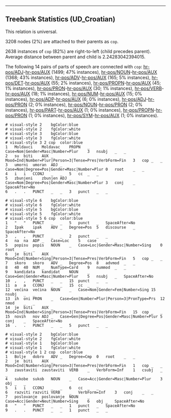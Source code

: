 

--------------------------------------------------------------------------------

## Treebank Statistics (UD_Croatian)

This relation is universal.

3208 nodes (2%) are attached to their parents as `cop`.

2638 instances of `cop` (82%) are right-to-left (child precedes parent).
Average distance between parent and child is 2.24283042394015.

The following 14 pairs of parts of speech are connected with `cop`: [hr-pos/ADJ]()-[hr-pos/AUX]() (1499; 47% instances), [hr-pos/NOUN]()-[hr-pos/AUX]() (1368; 43% instances), [hr-pos/ADV]()-[hr-pos/AUX]() (165; 5% instances), [hr-pos/DET]()-[hr-pos/AUX]() (55; 2% instances), [hr-pos/PROPN]()-[hr-pos/AUX]() (45; 1% instances), [hr-pos/PRON]()-[hr-pos/AUX]() (30; 1% instances), [hr-pos/VERB]()-[hr-pos/AUX]() (18; 1% instances), [hr-pos/NUM]()-[hr-pos/AUX]() (15; 0% instances), [hr-pos/ADP]()-[hr-pos/AUX]() (6; 0% instances), [hr-pos/ADJ]()-[hr-pos/PRON]() (2; 0% instances), [hr-pos/NOUN]()-[hr-pos/PRON]() (2; 0% instances), [hr-pos/PART]()-[hr-pos/AUX]() (1; 0% instances), [hr-pos/PROPN]()-[hr-pos/PRON]() (1; 0% instances), [hr-pos/SYM]()-[hr-pos/AUX]() (1; 0% instances).


~~~ conllu
# visual-style 2	bgColor:blue
# visual-style 2	fgColor:white
# visual-style 3	bgColor:blue
# visual-style 3	fgColor:white
# visual-style 3 2 cop	color:blue
1	Moldavci	Moldavac	PROPN	_	Case=Nom|Gender=Masc|Number=Plur	3	nsubj	_	_
2	su	biti	AUX	_	Mood=Ind|Number=Plur|Person=3|Tense=Pres|VerbForm=Fin	3	cop	_	_
3	umorni	umoran	ADJ	_	Case=Nom|Degree=Pos|Gender=Masc|Number=Plur	0	root	_	_
4	i	i	CCONJ	_	_	5	cc	_	_
5	zbunjeni	zbunjen	ADJ	_	Case=Nom|Degree=Pos|Gender=Masc|Number=Plur	3	conj	_	SpaceAfter=No
6	.	.	PUNCT	_	_	3	punct	_	_

~~~


~~~ conllu
# visual-style 6	bgColor:blue
# visual-style 6	fgColor:white
# visual-style 5	bgColor:blue
# visual-style 5	fgColor:white
# visual-style 5 6 cop	color:blue
1	"	"	PUNCT	_	_	5	punct	_	SpaceAfter=No
2	Ipak	ipak	ADV	_	Degree=Pos	5	discourse	_	SpaceAfter=No
3	,	,	PUNCT	_	_	2	punct	_	_
4	na	na	ADP	_	Case=Loc	5	case	_	_
5	popisu	popis	NOUN	_	Case=Loc|Gender=Masc|Number=Sing	0	root	_	_
6	je	biti	AUX	_	Mood=Ind|Number=Sing|Person=3|Tense=Pres|VerbForm=Fin	5	cop	_	_
7	skoro	skoro	ADV	_	Degree=Pos	8	advmod	_	_
8	40	40	NUM	_	NumType=Card	9	nummod	_	_
9	kandidata	kandidat	NOUN	_	Case=Gen|Gender=Masc|Number=Plur	5	nsubj	_	SpaceAfter=No
10	,	,	PUNCT	_	_	15	punct	_	_
11	a	a	CCONJ	_	_	15	cc	_	_
12	većina	većina	NOUN	_	Case=Nom|Gender=Fem|Number=Sing	15	nsubj	_	_
13	ih	oni	PRON	_	Case=Gen|Number=Plur|Person=3|PronType=Prs	12	nmod	_	_
14	je	biti	AUX	_	Mood=Ind|Number=Sing|Person=3|Tense=Pres|VerbForm=Fin	15	cop	_	_
15	novih	nov	ADJ	_	Case=Gen|Degree=Pos|Gender=Masc|Number=Plur	5	conj	_	SpaceAfter=No
16	.	.	PUNCT	_	_	5	punct	_	_

~~~


~~~ conllu
# visual-style 2	bgColor:blue
# visual-style 2	fgColor:white
# visual-style 1	bgColor:blue
# visual-style 1	fgColor:white
# visual-style 1 2 cop	color:blue
1	Bolje	dobro	ADV	_	Degree=Cmp	0	root	_	_
2	je	biti	AUX	_	Mood=Ind|Number=Sing|Person=3|Tense=Pres|VerbForm=Fin	1	cop	_	_
3	zaustaviti	zaustaviti	VERB	_	VerbForm=Inf	1	csubj	_	_
4	sukobe	sukob	NOUN	_	Case=Acc|Gender=Masc|Number=Plur	3	obj	_	_
5	i	i	CCONJ	_	_	6	cc	_	_
6	razviti	razviti	VERB	_	VerbForm=Inf	3	conj	_	_
7	poslovanje	poslovanje	NOUN	_	Case=Acc|Gender=Neut|Number=Sing	6	obj	_	SpaceAfter=No
8	"	"	PUNCT	_	_	1	punct	_	SpaceAfter=No
9	.	.	PUNCT	_	_	1	punct	_	_

~~~


